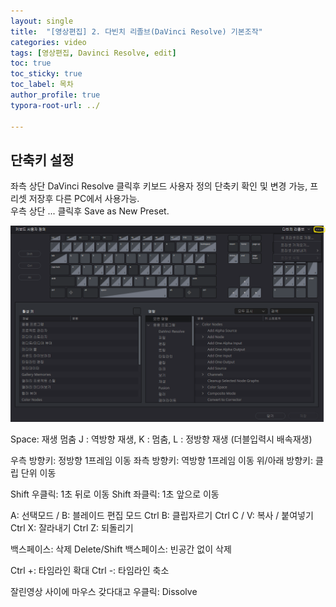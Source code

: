 ```yaml
---
layout: single
title:  "[영상편집] 2. 다빈치 리졸브(DaVinci Resolve) 기본조작"
categories: video
tags: [영상편집, Davinci Resolve, edit]
toc: true
toc_sticky: true
toc_label: 목차
author_profile: true
typora-root-url: ../

---
```


## 단축키 설정

좌측 상단 DaVinci Resolve 클릭후 키보드 사용자 정의
단축키 확인 및 변경 가능, 프리셋 저장후 다른 PC에서 사용가능.	
우측 상단 ... 클릭후 Save as New Preset.

![DR단축1](/assets/images/2024-10-03-DR_2/DR단축1.png)



Space: 재생 멈춤
J : 역방향 재생, K : 멈춤, L : 정방향 재생 (더블입력시 배속재생)

우측 방향키: 정방향 1프레임 이동
좌측 방향키: 역방향 1프레임 이동
위/아래 방향키: 클립 단위 이동

Shift 우클릭: 1초 뒤로 이동
Shift 좌클릭: 1초 앞으로 이동

A: 선택모드 / B: 블레이드 편집 모드
Ctrl  B: 클립자르기
Ctrl C / V: 복사 / 붙여넣기
Ctrl X: 잘라내기
Ctrl Z: 되돌리기

백스페이스: 삭제
Delete/Shift 백스페이스: 빈공간 없이 삭제

Ctrl  +: 타임라인 확대
Ctrl  -: 타임라인 축소

잘린영상 사이에 마우스 갖다대고 우클릭: Dissolve
